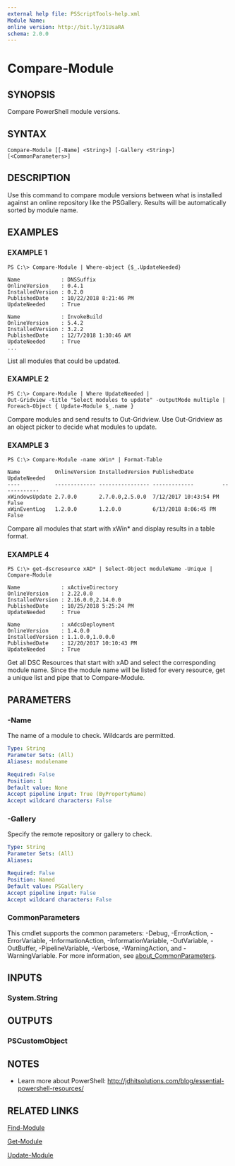 ```yaml
---
external help file: PSScriptTools-help.xml
Module Name:
online version: http://bit.ly/31UsaRA
schema: 2.0.0
---
```


# Compare-Module

## SYNOPSIS
Compare PowerShell module versions.

## SYNTAX

```
Compare-Module [[-Name] <String>] [-Gallery <String>] [<CommonParameters>]
```

## DESCRIPTION
Use this command to compare module versions between what is installed against an online repository like the PSGallery.
Results will be automatically sorted by module name.

## EXAMPLES

### EXAMPLE 1
```
PS C:\> Compare-Module | Where-object {$_.UpdateNeeded}

Name             : DNSSuffix
OnlineVersion    : 0.4.1
InstalledVersion : 0.2.0
PublishedDate    : 10/22/2018 8:21:46 PM
UpdateNeeded     : True

Name             : InvokeBuild
OnlineVersion    : 5.4.2
InstalledVersion : 3.2.2
PublishedDate    : 12/7/2018 1:30:46 AM
UpdateNeeded     : True
...
```

List all modules that could be updated.

### EXAMPLE 2
```
PS C:\> Compare-Module | Where UpdateNeeded |
Out-Gridview -title "Select modules to update" -outputMode multiple |
Foreach-Object { Update-Module $_.name }
```

Compare modules and send results to Out-Gridview.
Use Out-Gridview as an object picker to decide what modules to update.

### EXAMPLE 3
```
PS C:\> Compare-Module -name xWin* | Format-Table

Name           OnlineVersion InstalledVersion PublishedDate         UpdateNeeded
----           ------------- ---------------- -------------         ------------
xWindowsUpdate 2.7.0.0       2.7.0.0,2.5.0.0  7/12/2017 10:43:54 PM        False
xWinEventLog   1.2.0.0       1.2.0.0          6/13/2018 8:06:45 PM         False
```

Compare all modules that start with xWin* and display results in a table format.

### EXAMPLE 4
```
PS C:\> get-dscresource xAD* | Select-Object moduleName -Unique |
Compare-Module

Name             : xActiveDirectory
OnlineVersion    : 2.22.0.0
InstalledVersion : 2.16.0.0,2.14.0.0
PublishedDate    : 10/25/2018 5:25:24 PM
UpdateNeeded     : True

Name             : xAdcsDeployment
OnlineVersion    : 1.4.0.0
InstalledVersion : 1.1.0.0,1.0.0.0
PublishedDate    : 12/20/2017 10:10:43 PM
UpdateNeeded     : True
```

Get all DSC Resources that start with xAD and select the corresponding module name.
Since the module name will be listed for every resource, get a unique list and pipe that to Compare-Module.

## PARAMETERS

### -Name
The name of a module to check.
Wildcards are permitted.

```yaml
Type: String
Parameter Sets: (All)
Aliases: modulename

Required: False
Position: 1
Default value: None
Accept pipeline input: True (ByPropertyName)
Accept wildcard characters: False
```

### -Gallery
Specify the remote repository or gallery to check.

```yaml
Type: String
Parameter Sets: (All)
Aliases:

Required: False
Position: Named
Default value: PSGallery
Accept pipeline input: False
Accept wildcard characters: False
```

### CommonParameters
This cmdlet supports the common parameters: -Debug, -ErrorAction, -ErrorVariable, -InformationAction, -InformationVariable, -OutVariable, -OutBuffer, -PipelineVariable, -Verbose, -WarningAction, and -WarningVariable. For more information, see [about_CommonParameters](http://go.microsoft.com/fwlink/?LinkID=113216).

## INPUTS

### System.String
## OUTPUTS

### PSCustomObject
## NOTES
* Learn more about PowerShell: http://jdhitsolutions.com/blog/essential-powershell-resources/

## RELATED LINKS

[Find-Module]()

[Get-Module]()

[Update-Module]()

